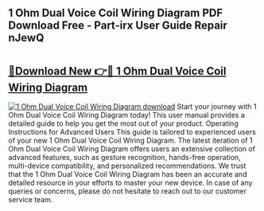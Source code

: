 ## 1 Ohm Dual Voice Coil Wiring Diagram PDF Download Free - Part-irx User Guide Repair nJewQ

# <h2><a href="http://dfsajru.blite.top/?on=1+Ohm+Dual+Voice+Coil+Wiring+Diagram">🔗Download New 👉🔴 1 Ohm Dual Voice Coil Wiring Diagram</a></h2>

[![1 Ohm Dual Voice Coil Wiring Diagram download](https://i.imgur.com/lujVjoI.png)](http://dfsajru.blite.top/?on=1+Ohm+Dual+Voice+Coil+Wiring+Diagram)
Start your journey with 1 Ohm Dual Voice Coil Wiring Diagram today! This user manual provides a detailed guide to help you get the most out of your product. Operating Instructions for Advanced Users This guide is tailored to experienced users of your new 1 Ohm Dual Voice Coil Wiring Diagram. The latest iteration of 1 Ohm Dual Voice Coil Wiring Diagram offers users an extensive collection of advanced features, such as gesture recognition, hands-free operation, multi-device compatibility, and personalized recommendations. We trust that the 1 Ohm Dual Voice Coil Wiring Diagram has been an accurate and detailed resource in your efforts to master your new device. In case of any queries or concerns, please do not hesitate to reach out to our customer service team.
